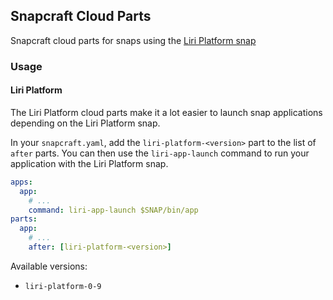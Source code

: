 ## Snapcraft Cloud Parts
Snapcraft cloud parts for snaps using the [Liri Platform snap](https://github.com/lirios/platform-snap)

### Usage

#### Liri Platform

The Liri Platform cloud parts make it a lot easier to launch snap applications
depending on the Liri Platform snap.

In your `snapcraft.yaml`, add the `liri-platform-<version>` part to the list of
`after` parts.
You can then use the `liri-app-launch` command to run your application with
the Liri Platform snap.
```yaml
apps:
  app:
    # ...
    command: liri-app-launch $SNAP/bin/app
parts:
  app:
    # ...
    after: [liri-platform-<version>]
```

Available versions:
  * `liri-platform-0-9`
